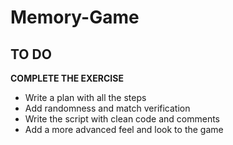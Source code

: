 # Memory-Game

## TO DO

**COMPLETE THE EXERCISE**

* Write a plan with all the steps
* Add randomness and match verification
* Write the script with clean code and comments  
* Add a more advanced feel and look to the game  
